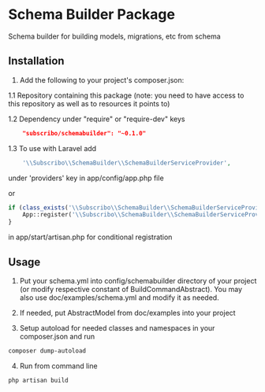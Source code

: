 # Schema Builder Package

Schema builder for building models, migrations, etc from schema

## Installation

1. Add the following to your project's composer.json:

1.1 Repository containing this package (note: you need to have access to this repository as well as to resources it points to)

1.2 Dependency under "require" or "require-dev" keys

```json
    "subscribo/schemabuilder": "~0.1.0"
```

1.3 To use with Laravel add

```php
    '\\Subscribo\\SchemaBuilder\\SchemaBuilderServiceProvider',
```

under 'providers' key in app/config/app.php file

or

```php
if (class_exists('\\Subscribo\\SchemaBuilder\\SchemaBuilderServiceProvider')) {
    App::register('\\Subscribo\\SchemaBuilder\\SchemaBuilderServiceProvider');
}
```

in app/start/artisan.php for conditional registration

## Usage

1. Put your schema.yml into config/schemabuilder directory of your project
(or modify respective constant of BuildCommandAbstract).
You may also use doc/examples/schema.yml and modify it as needed.

2. If needed, put AbstractModel from doc/examples into your project

3. Setup autoload for needed classes and namespaces in your composer.json and run
```bash
composer dump-autoload
```

4. Run from command line

```bash
php artisan build
```

